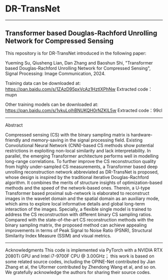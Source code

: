 # DR-TransNet 
------------------------------------------------------------------
Transformer based Douglas-Rachford Unrolling Network for Compressed Sensing
-------------------------------------------------------------------
This repository is for DR-TransNet introduced in the following paper:

Yueming Su, Qiusheng Lian, Dan Zhang and Baoshun Shi, "Transformer based Douglas-Rachford Unrolling Network for Compressed Sensing", Signal Processing: Image Communication, 2024.

Training data can be downloaded at: https://pan.baidu.com/s/1ZAzD95pxVcAz1HztlXPhNw   Extracted code：mupn

Other training models can be downloaded at: https://pan.baidu.com/s/1vkuLolhBNUKQH0rNZKlL5w   Extracted code：99cl

-------------------------------------------------------------------
Abstract

Compressed sensing (CS) with the binary sampling matrix is hardware-friendly and memory-saving in the signal processing field. Existing Convolutional Neural Network (CNN)-based CS methods show potential restrictions in exploiting non-local similarity and lack interpretability. In parallel, the emerging Transformer architecture performs well in modelling long-range correlations. To further improve the CS reconstruction quality from highly under-sampled CS measurements, a Transformer based deep unrolling reconstruction network abbreviated as DR-TransNet is proposed, whose design is inspired by the traditional iterative Douglas-Rachford algorithm. It combines the merits of structure insights of optimization-based methods and the speed of the network-based ones. Therein, a U-type Transformer based proximal sub-network is elaborated to reconstruct images in the wavelet domain and the spatial domain as an auxiliary mode, which aims to explore local informative details and global long-term interaction of the images. Specially, a flexible single model is trained to address the CS reconstruction with different binary CS sampling ratios. Compared with the state-of-the-art CS reconstruction methods with the binary sampling matrix, the proposed method can achieve appealing improvements in terms of Peak Signal to Noise Ratio (PSNR), Structural Similarity Index Measure (SSIM) and visual metrics.

--------------------------------------------------------------------
Acknowledgments
This code is implemented via PyTorch with a NVIDIA RTX 2080Ti GPU and Intel i7-9700F CPU @ 3.00GHz； this work is based on some related source codes, including the OPINE-Net contributed by Jian Zhang et al, the Uformer contributed by Zhendong Wang et al, and so on. We gratefully acknowledge the authors for sharing their source codes.
